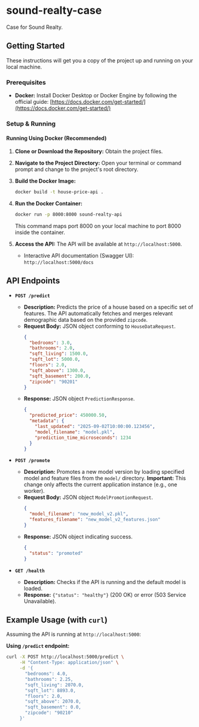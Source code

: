 # sound-realty-case
Case for Sound Realty.

## Getting Started

These instructions will get you a copy of the project up and running on your local machine.

### Prerequisites

*   **Docker:** Install Docker Desktop or Docker Engine by following the official guide: [https://docs.docker.com/get-started/](https://docs.docker.com/get-started/)

### Setup & Running

#### Running Using Docker (Recommended)

1.  **Clone or Download the Repository:**
    Obtain the project files.

2.  **Navigate to the Project Directory:**
    Open your terminal or command prompt and change to the project's root directory.

3.  **Build the Docker Image:**
    ```bash
    docker build -t house-price-api .
    ```

4.  **Run the Docker Container:**
    ```bash
    docker run -p 8000:8000 sound-realty-api
    ```
    This command maps port 8000 on your local machine to port 8000 inside the container.

5.  **Access the API:**
    The API will be available at `http://localhost:5000`.
    *   Interactive API documentation (Swagger UI): `http://localhost:5000/docs`

## API Endpoints

*   **`POST /predict`**
    *   **Description:** Predicts the price of a house based on a specific set of features. The API automatically fetches and merges relevant demographic data based on the provided `zipcode`.
    *   **Request Body:** JSON object conforming to `HouseDataRequest`.
        ```json
        {
          "bedrooms": 3.0,
          "bathrooms": 2.0,
          "sqft_living": 1500.0,
          "sqft_lot": 5000.0,
          "floors": 2.0,
          "sqft_above": 1300.0,
          "sqft_basement": 200.0,
          "zipcode": "90201"
        }
        ```
    *   **Response:** JSON object `PredictionResponse`.
        ```json
        {
          "predicted_price": 450000.50,
          "metadata": {
            "last_updated": "2025-09-02T10:00:00.123456",
            "model_filename": "model.pkl",
            "prediction_time_microseconds": 1234
          }
        }
        ```

*   **`POST /promote`**
    *   **Description:** Promotes a new model version by loading specified model and feature files from the `model/` directory. **Important:** This change only affects the current application instance (e.g., one worker).
    *   **Request Body:** JSON object `ModelPromotionRequest`.
        ```json
        {
          "model_filename": "new_model_v2.pkl",
          "features_filename": "new_model_v2_features.json"
        }
        ```
    *   **Response:** JSON object indicating success.
        ```json
        {
          "status": "promoted"
        }
        ```
*   **`GET /health`**
    *   **Description:** Checks if the API is running and the default model is loaded.
    *   **Response:** `{"status": "healthy"}` (200 OK) or error (503 Service Unavailable).

## Example Usage (with `curl`)

Assuming the API is running at `http://localhost:5000`:

**Using `/predict` endpoint:**

```bash
curl -X POST http://localhost:5000/predict \
     -H "Content-Type: application/json" \
     -d '{
       "bedrooms": 4.0,
       "bathrooms": 2.25,
       "sqft_living": 2070.0,
       "sqft_lot": 8893.0,
       "floors": 2.0,
       "sqft_above": 2070.0,
       "sqft_basement": 0.0,
       "zipcode": "90210"
     }'